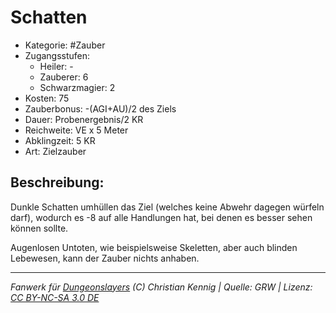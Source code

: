 # Schatten

- Kategorie: #Zauber
- Zugangsstufen:
  - Heiler: -
  - Zauberer: 6
  - Schwarzmagier: 2
- Kosten: 75
- Zauberbonus: -(AGI+AU)/2 des Ziels
- Dauer: Probenergebnis/2 KR
- Reichweite: VE x 5 Meter
- Abklingzeit: 5 KR
- Art: Zielzauber

## Beschreibung:

Dunkle Schatten umhüllen das Ziel (welches keine Abwehr dagegen würfeln darf), wodurch es -8 auf alle Handlungen hat, bei denen es besser sehen können sollte.

Augenlosen Untoten, wie beispielsweise Skeletten, aber auch blinden Lebewesen, kann der Zauber nichts anhaben.

---

_Fanwerk für [Dungeonslayers](https://www.dungeonslayers.net/) (C) Christian Kennig | Quelle: GRW | Lizenz: [CC BY-NC-SA 3.0 DE](https://creativecommons.org/licenses/by-nc-sa/3.0/de/)_
